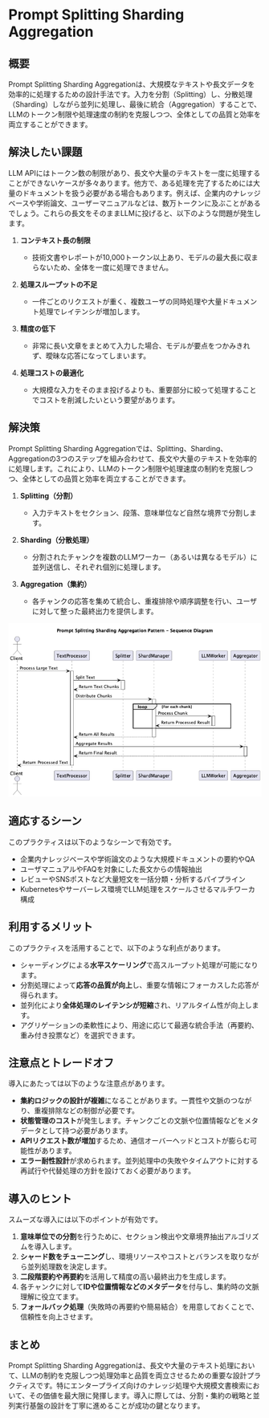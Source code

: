 # Prompt Splitting Sharding Aggregation

## 概要

Prompt Splitting Sharding Aggregationは、大規模なテキストや長文データを効率的に処理するための設計手法です。入力を分割（Splitting）し、分散処理（Sharding）しながら並列に処理し、最後に統合（Aggregation）することで、LLMのトークン制限や処理速度の制約を克服しつつ、全体としての品質と効率を両立することができます。

## 解決したい課題

LLM APIにはトークン数の制限があり、長文や大量のテキストを一度に処理することができないケースが多々あります。他方で、ある処理を完了するためには大量のドキュメントを扱う必要がある場合もあります。例えば、企業内のナレッジベースや学術論文、ユーザーマニュアルなどは、数万トークンに及ぶことがあるでしょう。これらの長文をそのままLLMに投げると、以下のような問題が発生します。

1. **コンテキスト長の制限**
   - 技術文書やレポートが10,000トークン以上あり、モデルの最大長に収まらないため、全体を一度に処理できません。

2. **処理スループットの不足**
   - 一件ごとのリクエストが重く、複数ユーザの同時処理や大量ドキュメント処理でレイテンシが増加します。

3. **精度の低下**
   - 非常に長い文章をまとめて入力した場合、モデルが要点をつかみきれず、曖昧な応答になってしまいます。

4. **処理コストの最適化**
   - 大規模な入力をそのまま投げるよりも、重要部分に絞って処理することでコストを削減したいという要望があります。

## 解決策

Prompt Splitting Sharding Aggregationでは、Splitting、Sharding、Aggregationの3つのステップを組み合わせて、長文や大量のテキストを効率的に処理します。これにより、LLMのトークン制限や処理速度の制約を克服しつつ、全体としての品質と効率を両立することができます。

1. **Splitting（分割）**
   - 入力テキストをセクション、段落、意味単位など自然な境界で分割します。

2. **Sharding（分散処理）**
   - 分割されたチャンクを複数のLLMワーカー（あるいは異なるモデル）に並列送信し、それぞれ個別に処理します。

3. **Aggregation（集約）**
   - 各チャンクの応答を集めて統合し、重複排除や順序調整を行い、ユーザに対して整った最終出力を提供します。

![img](uml/images/prompt_splitting_sharding_aggregation_pattern_sequence.png)

## 適応するシーン

このプラクティスは以下のようなシーンで有効です。

- 企業内ナレッジベースや学術論文のような大規模ドキュメントの要約やQA
- ユーザマニュアルやFAQを対象にした長文からの情報抽出
- レビューやSNSポストなど大量短文を一括分類・分析するパイプライン
- Kubernetesやサーバーレス環境でLLM処理をスケールさせるマルチワーカ構成

## 利用するメリット

このプラクティスを活用することで、以下のような利点があります。

- シャーディングによる**水平スケーリング**で高スループット処理が可能になります。
- 分割処理によって**応答の品質が向上**し、重要な情報にフォーカスした応答が得られます。
- 並列化により**全体処理のレイテンシが短縮**され、リアルタイム性が向上します。
- アグリゲーションの柔軟性により、用途に応じて最適な統合手法（再要約、重み付き投票など）を選択できます。

## 注意点とトレードオフ

導入にあたっては以下のような注意点があります。

- **集約ロジックの設計が複雑**になることがあります。一貫性や文脈のつながり、重複排除などの制御が必要です。
- **状態管理のコスト**が発生します。チャンクごとの文脈や位置情報などをメタデータとして持つ必要があります。
- **APIリクエスト数が増加**するため、通信オーバーヘッドとコストが膨らむ可能性があります。
- **エラー耐性設計**が求められます。並列処理中の失敗やタイムアウトに対する再試行や代替処理の方針を設けておく必要があります。

## 導入のヒント

スムーズな導入には以下のポイントが有効です。

1. **意味単位での分割**を行うために、セクション検出や文章境界抽出アルゴリズムを導入します。
2. **シャード数をチューニング**し、環境リソースやコストとバランスを取りながら並列処理数を決定します。
3. **二段階要約や再要約**を活用して精度の高い最終出力を生成します。
4. 各チャンクに対して**IDや位置情報などのメタデータ**を付与し、集約時の文脈理解に役立てます。
5. **フォールバック処理**（失敗時の再要約や簡易結合）を用意しておくことで、信頼性を向上させます。

## まとめ

Prompt Splitting Sharding Aggregationは、長文や大量のテキスト処理において、LLMの制約を克服しつつ処理効率と品質を両立させるための重要な設計プラクティスです。特にエンタープライズ向けのナレッジ処理や大規模文書検索において、その価値を最大限に発揮します。導入に際しては、分割・集約の戦略と並列実行基盤の設計を丁寧に進めることが成功の鍵となります。
